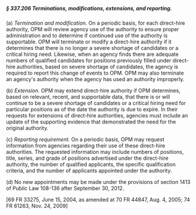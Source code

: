 ##### § 337.206 Terminations, modifications, extensions, and reporting. #####

(a) *Termination and modification.* On a periodic basis, for each direct-hire authority, OPM will review agency use of the authority to ensure proper administration and to determine if continued use of the authority is supportable. OPM will terminate or modify a direct-hire authority if it determines that there is no longer a severe shortage of candidates or a critical hiring need. Likewise, when an agency finds there are adequate numbers of qualified candidates for positions previously filled under direct-hire authorities, based on severe shortage of candidates, the agency is required to report this change of events to OPM. OPM may also terminate an agency's authority when the agency has used an authority improperly.

(b) *Extension.* OPM may extend direct-hire authority if OPM determines, based on relevant, recent, and supportable data, that there is or will continue to be a severe shortage of candidates or a critical hiring need for particular positions as of the date the authority is due to expire. In their requests for extensions of direct-hire authorities, agencies must include an update of the supporting evidence that demonstrated the need for the original authority.

(c) *Reporting requirement.* On a periodic basis, OPM may request information from agencies regarding their use of these direct-hire authorities. The requested information may include numbers of positions, title, series, and grade of positions advertised under the direct-hire authority, the number of qualified applicants, the specific qualification criteria, and the number of applicants appointed under the authority.

(d) No new appointments may be made under the provisions of section 1413 of Public Law 108-136 after September 30, 2012.

[69 FR 33275, June 15, 2004, as amended at 70 FR 44847, Aug. 4, 2005; 74 FR 61263, Nov. 24, 2009]